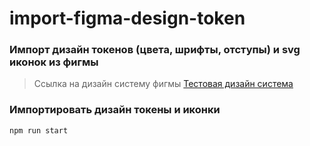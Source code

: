 # import-figma-design-token

### Импорт дизайн токенов (цвета, шрифты, отступы) и svg иконок из фигмы

> Ссылка на дизайн систему фигмы [Тестовая дизайн система](https://www.figma.com/file/6VWZTr1xThW33fjGjICKwR/Design-system)

### Импортировать дизайн токены и иконки
```
npm run start
```
